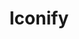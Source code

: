 ---
codehost: https://github.com/iconify
logohandle: iconifydesign
sort: iconify
title: Iconify
website: https://iconify.design/
---